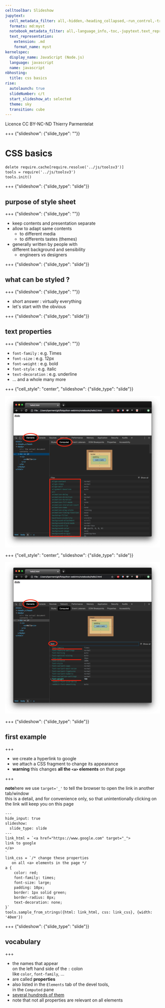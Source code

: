 ```yaml
---
celltoolbar: Slideshow
jupytext:
  cell_metadata_filter: all,-hidden,-heading_collapsed,-run_control,-trusted
  formats: md:myst
  notebook_metadata_filter: all,-language_info,-toc,-jupytext.text_representation.jupytext_version,-jupytext.text_representation.format_version
  text_representation:
    extension: .md
    format_name: myst
kernelspec:
  display_name: JavaScript (Node.js)
  language: javascript
  name: javascript
nbhosting:
  title: css basics
rise:
  autolaunch: true
  slideNumber: c/t
  start_slideshow_at: selected
  theme: sky
  transition: cube
---
```


<div class="licence">
<span>Licence CC BY-NC-ND</span>
<span>Thierry Parmentelat</span>
</div>

+++ {"slideshow": {"slide_type": ""}}

# CSS basics

```{code-cell}
delete require.cache[require.resolve('../js/toolsv3')]
tools = require('../js/toolsv3')
tools.init()
```

+++ {"slideshow": {"slide_type": "slide"}}

## purpose of style sheet

+++ {"slideshow": {"slide_type": ""}}

* keep contents and presentation separate
* allow to adapt same contents 
  * to different media
  * to differents tastes (themes)
* generally written by people with  
  different background and sensibility
  * engineers *vs* designers

+++ {"slideshow": {"slide_type": "slide"}}

## what can be styled ?

+++ {"slideshow": {"slide_type": ""}}

* short answer : virtually everything
* let's start with the obvious

+++ {"slideshow": {"slide_type": "slide"}}

## text properties

+++ {"slideshow": {"slide_type": ""}}

* `font-family` : e.g. Times
* `font-size` : e.g. 12px
* `font-weight` : e.g. bold
* `font-style` : e.g. italic
* `text-decoration` : e.g. underline
* … and a whole many more

+++ {"cell_style": "center", "slideshow": {"slide_type": "slide"}}

![](../media/list-properties-all.png)

+++ {"cell_style": "center", "slideshow": {"slide_type": "slide"}}

![](../media/list-properties-filtered.png)

+++ {"slideshow": {"slide_type": "slide"}}

## first example

+++

* we create a hyperlink to google
* we attach a CSS fragment to change its appearance
* **warning** this changes **all the `<a>` elements** on that page

+++

<p class="rise-footnote">
    <b>note</b>here we use <code>target='_'</code>
to tell the browser to open the link in another tab/window<br>
this is a detail, and for convenience only, so that unintentionally clicking on the link will keep you on this page
</p>

```{code-cell}
---
hide_input: true
slideshow:
  slide_type: slide
---
link_html = `<a href="https://www.google.com" target="_">
link to google
</a>
`
link_css = `/* change these properties
   on all <a> elements in the page */
a {
    color: red;
    font-family: times;
    font-size: large;
    padding: 10px;
    border: 1px solid green;
    border-radius: 8px;
    text-decoration: none;
}`
tools.sample_from_strings({html: link_html, css: link_css}, {width: '40em'})
```

+++ {"slideshow": {"slide_type": "slide"}}

## vocabulary

+++

* the names that appear  
  on the left hand side of the `:` colon   
  like `color`, `font-family`, …
* are called **properties** 
* also listed in the `Elements` tab of the devel tools,  
  in the `Computed` pane
* [several hundreds of them](https://css-tricks.com/how-many-css-properties-are-there/)
* note that not all properties are relevant on all elements
